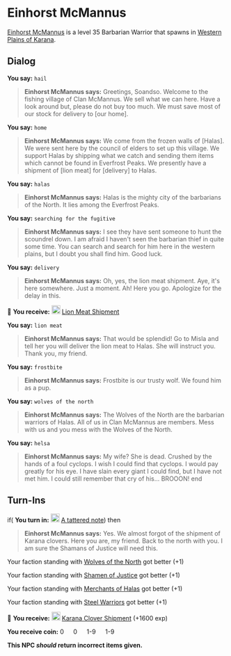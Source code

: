 # Einhorst McMannus



[Einhorst McMannus](/npc/12091) is a level 35 Barbarian Warrior that spawns in [Western Plains of Karana](/zone/12).














## Dialog

**You say:** `hail`



>**Einhorst McMannus says:** Greetings, Soandso. Welcome to the fishing village of Clan McMannus. We sell what we can here.  Have a look around but, please do not buy too much. We must save most of our stock for delivery to [our home].

**You say:** `home`



>**Einhorst McMannus says:** We come from the frozen walls of [Halas]. We were sent here by the council of elders to set up this village. We support Halas by shipping what we catch and sending them items which cannot be found in Everfrost Peaks. We presently have a shipment of [lion meat] for [delivery] to Halas.

**You say:** `halas`





>**Einhorst McMannus says:** Halas is the mighty city of the barbarians of the North. It lies among the Everfrost Peaks.

**You say:** `searching for the fugitive`



>**Einhorst McMannus says:** I see they have sent someone to hunt the scoundrel down. I am afraid I haven't seen the barbarian thief in quite some time. You can search and search for him here in the western plains, but I doubt you shall find him. Good luck.

**You say:** `delivery`



>**Einhorst McMannus says:** Oh, yes, the lion meat shipment. Aye, it's here somewhere. Just a moment. Ah! Here you go. Apologize for the delay in this.


 &#127873; **You receive:**  <img style="background:url(/static/icons/blank_slot.gif);width:20px;height:20px;" src="/static/icons/item_609.png" alt="" /> <a
                                href="/item/13961" data-url="13961" class="tooltip-link link">Lion Meat Shipment</a>


**You say:** `lion meat`



>**Einhorst McMannus says:** That would be splendid! Go to Misla and tell her you will deliver the lion meat to Halas. She will instruct you. Thank you, my friend.

**You say:** `frostbite`



>**Einhorst McMannus says:** Frostbite is our trusty wolf. We found him as a pup.

**You say:** `wolves of the north`





>**Einhorst McMannus says:** The Wolves of the North are the barbarian warriors of Halas. All of us in Clan McMannus are members. Mess with us and you mess with the Wolves of the North.

**You say:** `helsa`




>**Einhorst McMannus says:** My wife? She is dead. Crushed by the hands of a foul cyclops. I wish I could find that cyclops. I would pay greatly for his eye. I have slain every giant I could find, but I have not met him. I could still remember that cry of his...  BROOON!
end



## Turn-Ins




if( **You turn in:** <img style="background:url(/static/icons/blank_slot.gif);width:20px;height:20px;" src="/static/icons/item_504.png" alt="" /> <a
                                href="/item/18831" data-url="18831" class="tooltip-link link">A tattered note</a>) then


>**Einhorst McMannus says:** Yes. We almost forgot of the shipment of Karana clovers. Here you are, my friend. Back to the north with you. I am sure the Shamans of Justice will need this.





Your faction standing with [Wolves of the North](/faction/320) got better (<span class='text-success'>+1</span>)


Your faction standing with [Shamen of Justice](/faction/327) got better (<span class='text-success'>+1</span>)


Your faction standing with [Merchants of Halas](/faction/328) got better (<span class='text-success'>+1</span>)


Your faction standing with [Steel Warriors](/faction/311) got better (<span class='text-success'>+1</span>)


 &#127873; **You receive:**  <img style="background:url(/static/icons/blank_slot.gif);width:20px;height:20px;" src="/static/icons/item_608.png" alt="" /> <a
                                href="/item/13962" data-url="13962" class="tooltip-link link">Karana Clover Shipment</a> (+1600 exp)

**You receive coin:** 0 <img src='/static/icons/item_644.png' width='14' height='14'/> 0 <img src='/static/icons/item_645.png' width='14' height='14'/> 1-9 <img src='/static/icons/item_646.png' width='14' height='14'/> 1-9 <img src='/static/icons/item_647.png' width='14' height='14'/> 

**This NPC *should* return incorrect items given.**
